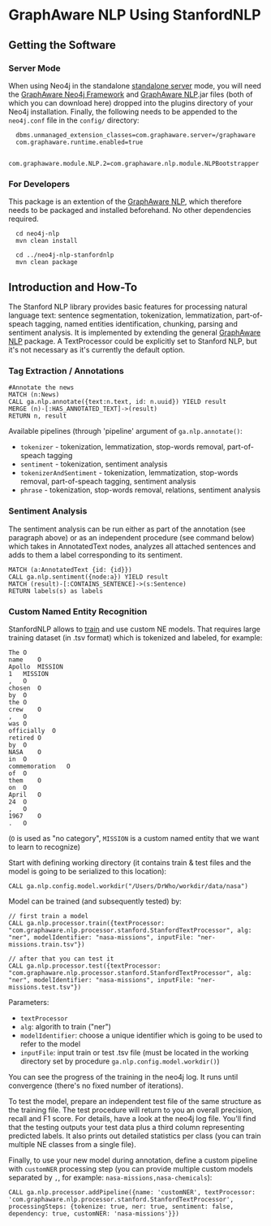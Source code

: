 GraphAware NLP Using StanfordNLP
==========================================

Getting the Software
---------------------

### Server Mode
When using Neo4j in the standalone <a href="http://docs.neo4j.org/chunked/stable/server-installation.html" target="_blank">standalone server</a> mode, you will need the <a href="https://github.com/graphaware/neo4j-framework" target="_blank">GraphAware Neo4j Framework</a> and <a href="https://github.com/graphaware/neo4j-nlp" target="_blank">GraphAware NLP</a>.jar files (both of which you can download here) dropped into the plugins directory of your Neo4j installation. Finally, the following needs to be appended to the `neo4j.conf` file in the `config/` directory:

```
  dbms.unmanaged_extension_classes=com.graphaware.server=/graphaware
  com.graphaware.runtime.enabled=true

  com.graphaware.module.NLP.2=com.graphaware.nlp.module.NLPBootstrapper
```

### For Developers
This package is an extention of the <a href="https://github.com/graphaware/neo4j-nlp" target="_blank">GraphAware NLP</a>, which therefore needs to be packaged and installed beforehand. No other dependencies required.

```
  cd neo4j-nlp
  mvn clean install

  cd ../neo4j-nlp-stanfordnlp
  mvn clean package
```


Introduction and How-To
-------------------------

The Stanford NLP library provides basic features for processing natural language text: sentence segmentation, tokenization, lemmatization, part-of-speach tagging, named entities identification, chunking, parsing and sentiment analysis. It is implemented by extending the general <a href="https://github.com/graphaware/neo4j-nlp" target="_blank">GraphAware NLP</a> package. A TextProcessor could be explicitly set to Stanford NLP, but it's not necessary as it's currently the default option.

### Tag Extraction / Annotations
```
#Annotate the news
MATCH (n:News)
CALL ga.nlp.annotate({text:n.text, id: n.uuid}) YIELD result
MERGE (n)-[:HAS_ANNOTATED_TEXT]->(result)
RETURN n, result
```

Available pipelines (through 'pipeline' argument of `ga.nlp.annotate()`:
  * `tokenizer` - tokenization, lemmatization, stop-words removal, part-of-speach tagging
  * `sentiment` - tokenization, sentiment analysis
  * `tokenizerAndSentiment` - tokenization, lemmatization, stop-words removal, part-of-speach tagging, sentiment analysis
  * `phrase` - tokenization, stop-words removal, relations, sentiment analysis

### Sentiment Analysis
The sentiment analysis can be run either as part of the annotation (see paragraph above) or as an independent procedure (see command below) which takes in AnnotatedText nodes, analyzes all attached sentences and adds to them a label corresponding to its sentiment.

```
MATCH (a:AnnotatedText {id: {id}})
CALL ga.nlp.sentiment({node:a}) YIELD result
MATCH (result)-[:CONTAINS_SENTENCE]->(s:Sentence)
RETURN labels(s) as labels
```

### Custom Named Entity Recognition

StanfordNLP allows to [train](https://nlp.stanford.edu/software/crf-faq.shtml) and use custom NE models. That requires large training dataset (in .tsv format) which is tokenized and labeled, for example:
```
The O
name    O
Apollo  MISSION
1   MISSION
,   O
chosen  O
by  O
the O
crew    O
,   O
was O
officially  O
retired O
by  O
NASA    O
in  O
commemoration   O
of  O
them    O
on  O
April   O
24  O
,   O
1967    O
.   O
```
(`O` is used as "no category", `MISSION` is a custom named entity that we want to learn to recognize)

Start with defining working directory (it contains train & test files and the model is going to be serialized to this location):
```
CALL ga.nlp.config.model.workdir("/Users/DrWho/workdir/data/nasa")
```

Model can be trained (and subsequently tested) by:
```
// first train a model
CALL ga.nlp.processor.train({textProcessor: "com.graphaware.nlp.processor.stanford.StanfordTextProcessor", alg: "ner", modelIdentifier: "nasa-missions", inputFile: "ner-missions.train.tsv"})

// after that you can test it
CALL ga.nlp.processor.test({textProcessor: "com.graphaware.nlp.processor.stanford.StanfordTextProcessor", alg: "ner", modelIdentifier: "nasa-missions", inputFile: "ner-missions.test.tsv"})
```
Parameters:
* `textProcessor`
* `alg`: algorith to train ("ner")
* `modelIdentifier`: choose a unique identifier which is going to be used to refer to the model
* `inputFile`: input train or test .tsv file (must be located in the working directory set by procedure `ga.nlp.config.model.workdir()`)

You can see the progress of the training in the neo4j log. It runs until convergence (there's no fixed number of iterations).

To test the model, prepare an independent test file of the same structure as the training file. The test procedure will return to you an overall precision, recall and F1 score. For details, have a look at the neo4j log file. You'll find that the testing outputs your test data plus a third column representing predicted labels. It also prints out detailed statistics per class (you can train multiple NE classes from a single file).

Finally, to use your new model during annotation, define a custom pipeline with `customNER` processing step (you can provide multiple custom models separated by `,`, for example: `nasa-missions,nasa-chemicals`):
```
CALL ga.nlp.processor.addPipeline({name: 'customNER', textProcessor: 'com.graphaware.nlp.processor.stanford.StanfordTextProcessor', processingSteps: {tokenize: true, ner: true, sentiment: false, dependency: true, customNER: 'nasa-missions'}})
```
